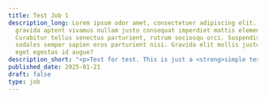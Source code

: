 ```yaml
---
title: Test Job 1
description_long: Lorem ipsum odor amet, consectetuer adipiscing elit. Posuere
  gravida aptent vivamus nullam justo consequat imperdiet mattis elementum.
  Curabitur tellus senectus parturient, rutrum sociosqu orci. Suspendisse
  sodales semper sapien eros parturient nisi. Gravida elit mollis justo montes
  eget egestas id augue?
description_short: "<p>Text for test. This is just a <strong>simple test</strong>.</p>"
published_date: 2025-01-21
draft: false
type: job
---
```

